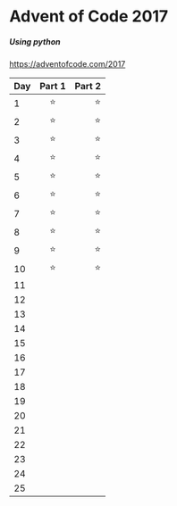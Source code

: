 # Advent of Code 2017
##### Using python
https://adventofcode.com/2017

| Day  | Part 1   | Part 2  |
| ---- |:--------:| -----:|
| 1    | :star:   | :star:|
| 2    | :star:   | :star:|
| 3    | :star:   | :star:|
| 4    | :star:   | :star:|
| 5    | :star:   | :star:|
| 6    | :star:   | :star:|
| 7    | :star:   | :star:|
| 8    | :star:   | :star:|
| 9    | :star:   | :star:|
| 10   | :star:   | :star:|
| 11   | | |
| 12   | | |
| 13   | | |
| 14   | | |
| 15   | | |
| 16   | | |
| 17   | | |
| 18   | | |
| 19   | | |
| 20   | | |
| 21   | | |
| 22   | | |
| 23   | | |
| 24   | | |
| 25   | | |
